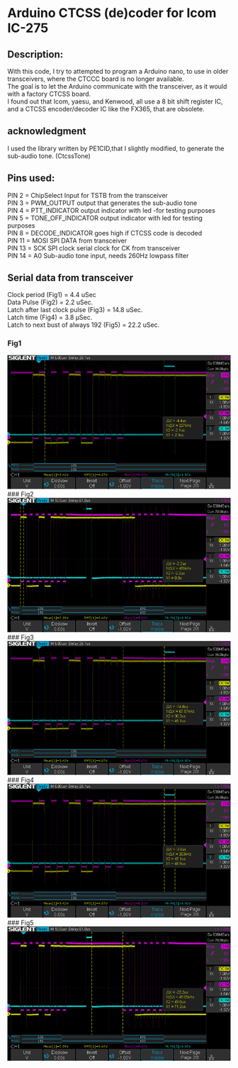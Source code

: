 # Arduino CTCSS (de)coder for Icom IC-275

## Description:
With this code, I try to attempted to program a Arduino nano, to use in older transceivers, where the CTCCC board is no longer available.<br>
The goal is to let the Arduino communicate with the transceiver, as it would with a factory CTCSS board.<br>
I found out that Icom, yaesu, and Kenwood, all use a 8 bit shift register IC, and a CTCSS encoder/decoder IC like the FX365, that are obsolete.</p>
## acknowledgment
I used the library written by PE1CID,that I slightly modified, to generate the sub-audio tone. (CtcssTone)</p>
## Pins used:<br>
PIN 2 = ChipSelect Input for TSTB from the transceiver<br>
PIN 3 = PWM_OUTPUT output that generates the sub-audio tone<br>
PIN 4 = PTT_INDICATOR output indicator with led -for testing purposes<br>
PIN 5 = TONE_OFF_INDICATOR output indicator with led for testing purposes<br>
PIN 8 = DECODE_INDICATOR goes high if CTCSS code is decoded<br>
PIN 11 = MOSI SPI DATA from transceiver<br>
PIN 13 = SCK SPI clock serial clock for CK from transceiver<br>
PIN 14 = A0 Sub-audio tone input, needs 260Hz lowpass filter<p>
## Serial data from transceiver
Clock period (Fig1) = 4.4 uSec<BR>
Data Pulse (Fig2) = 2.2 uSec.<BR>
Latch after last clock pulse (Fig3) = 14.8 uSec.<BR>
Latch time (Fig4) = 3.8 µSec.<BR>
Latch to next bust of always 192 (Fig5) = 22.2 uSec.<BR>
### Fig1
<img src="pics/CTCSS_Clock_period1.png" alt="Fig1">
### Fig2
<img src="pics/CTCSS_Data_pulse.png" alt="Fig2">
### Fig3
<img src="pics/CTCSS_Latch_after_last_clock.png" alt="Fig3">
### Fig4
<img src="pics/CTCSS_latch_time.png" alt="Fig4">
### Fig5
<img src="pics/CTCSS_latch_to_next_burst.png" alt="Fig5">